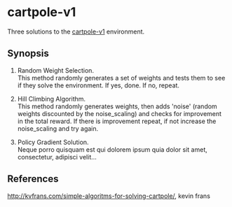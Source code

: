 # cartpole-v1
Three solutions to the [cartpole-v1](https://gym.openai.com/envs/CartPole-v1/) environment.   
  
## Synopsis
1. Random Weight Selection.  
     This method randomly generates a set of weights and tests them to see if they solve the environment. If yes, done. If no, repeat.

2. Hill Climbing Algorithm.  
     This method randomly generates weights, then adds 'noise' (random weights discounted by the noise_scaling) and checks for improvement in the total reward. If there is improvement repeat, if not increase the noise_scaling and try again.

3. Policy Gradient Solution.  
     Neque porro quisquam est qui dolorem ipsum quia dolor sit amet, consectetur, adipisci velit...

## References
http://kvfrans.com/simple-algoritms-for-solving-cartpole/, kevin frans
